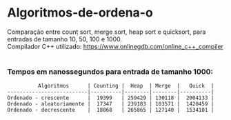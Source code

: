 # Algoritmos-de-ordena-o
Comparação entre count sort, merge sort, heap sort e quicksort, para entradas de tamanho 10, 50, 100 e 1000. <br>
Compilador C++ utilizado: https://www.onlinegdb.com/online_c++_compiler <br><br>

<h3>Tempos em nanossegundos para entrada de tamanho 1000:</h3>

              Algoritmos      | Counting |  Heap  | Merge  |   Quick  |
    --------------------------|----------|--------|--------|----------|
    Ordenado - crescente      |  19399   | 259429 | 130118 |  2004133 |
    Ordenado - aleatoriamente |  17347   | 239183 | 103571 |  1420459 |
    Ordenado - decrescente    |  18868   | 265865 | 127140 |  1534101 |
